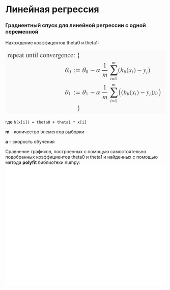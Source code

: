 # Линейная регрессия
### Градиентный спуск для линейной регрессии с одной переменной
Нахождение коэффицентов theta0 и theta1:

<img src = "https://github.com/Yalkinzsun/linear_regression/blob/master/img/gradient_descent.png" height = "200" />

где `h(x[i]) = theta0 + theta1 * x[i]`

**m** - количество элементов выборки

**a** - cкорость обучения

Сравнение графиков, построенных с помощью самостоятельно подобранных коэффициентов theta0 и theta1 и найденных с помощью метода **polyfit** библиотеки numpy:
![](https://github.com/Yalkinzsun/linear_regression/blob/master/img/plot.png)
